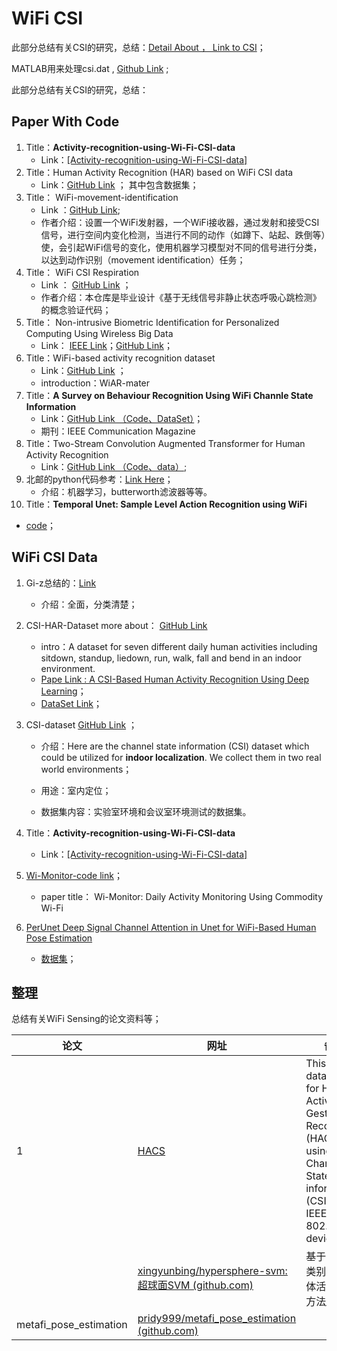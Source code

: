 # WiFi CSI 

此部分总结有关CSI的研究，总结：[Detail About ， Link to CSI](https://github.com/yumoz/Signal/blob/master/CSI/CSI.md)；

MATLAB用来处理csi.dat , [Github Link](https://github.com/guanzaijia/csi-matlab) ;

此部分总结有关CSI的研究，总结：

## Paper With Code

1. Title：**Activity-recognition-using-Wi-Fi-CSI-data**  
   * Link：[[Activity-recognition-using-Wi-Fi-CSI-data]](https://github.com/sansanketdg/Activity-recognition-using-Wi-Fi-CSI-data)
2. Title：Human Activity Recognition (HAR) based on WiFi CSI data
   * Link：[GitHub Link](https://github.com/Retsediv/WIFI_CSI_based_HAR) ； 其中包含数据集；
3. Title： WiFi-movement-identification
   * Link ：[GitHub Link](https://github.com/persistforever/WiFi-movement-identification);
   * 作者介绍：设置一个WiFi发射器，一个WiFi接收器，通过发射和接受CSI信号，进行空间内变化检测，当进行不同的动作（如蹲下、站起、跌倒等）使，会引起WiFi信号的变化，使用机器学习模型对不同的信号进行分类，以达到动作识别（movement identification）任务；
4. Title： WiFi CSI Respiration
   * Link ： [GitHub Link](https://github.com/JiamuLea/WiFi_CSI_Respiration) ；
   * 作者介绍：本仓库是毕业设计《基于无线信号非静止状态呼吸心跳检测》的概念验证代码；
5. Title： Non-intrusive Biometric Identification for Personalized Computing Using Wireless Big Data
   * Link： [IEEE Link](https://ieeexplore.ieee.org/document/8560141)；[GitHub Link](https://github.com/mobinets/wifiwalker)；
6. Title：WiFi-based activity recognition dataset
   * Link：[GitHub Link](https://github.com/linteresa/WiAR) ；
   * introduction：WiAR-mater
7. Title：**A Survey on Behaviour Recognition Using WiFi Channle State Information**
   * Link：[GitHub Link （Code、DataSet）](https://github.com/ermongroup/Wifi_Activity_Recognition)；
   * 期刊：IEEE Communication Magazine
8. Title：Two-Stream Convolution Augmented Transformer for Human Activity Recognition
   * Link：[GitHub Link （Code、data）](https://github.com/windofshadow/THAT);
9. 北邮的python代码参考：[Link Here](https://github.com/superyuxiao/CSI)；
   * 介绍：机器学习，butterworth滤波器等等。
10. Title：**Temporal Unet: Sample Level Action Recognition using WiFi**
   * [code](https://github.com/geekfeiw/WiSLAR)；





## WiFi CSI Data 

1. Gi-z总结的：[Link](https://github.com/Gi-z/CSI-Data)
    * 介绍：全面，分类清楚；

2. CSI-HAR-Dataset more about： [GitHub Link](https://github.com/parisafm/CSI-HAR-Dataset)
    * intro：A dataset for seven different daily human activities including sitdown, standup, liedown, run, walk, fall and bend in an indoor environment.
    * [Pape Link : A CSI-Based Human Activity Recognition Using Deep Learning](https://www.mdpi.com/1424-8220/21/21/7225/pdf)；
    * [DataSet Link](https://github.com/parisafm/CSI-HAR-Dataset)；

3. CSI-dataset  [GitHub Link](https://github.com/qiang5love1314/CSI-dataset) ；

    * 介绍：Here are the channel state information (CSI) dataset which could be utilized for **indoor localization**. We collect them in two real world environments；

    * 用途：室内定位；
    * 数据集内容：实验室环境和会议室环境测试的数据集。

4. Title：**Activity-recognition-using-Wi-Fi-CSI-data**  

    * Link：[[Activity-recognition-using-Wi-Fi-CSI-data]](https://github.com/sansanketdg/Activity-recognition-using-Wi-Fi-CSI-data/tree/master/data_2/position1)

5. [Wi-Monitor-code link](https://github.com/zs-zhoushuang/Wi-Monitor)；

    * paper title： Wi-Monitor: Daily Activity Monitoring Using Commodity Wi-Fi

6. [PerUnet Deep Signal Channel Attention in Unet for WiFi-Based Human Pose Estimation](https://ieeexplore.ieee.org/stamp/stamp.jsp?tp=&arnumber=9889024)

    * [数据集](https://github.com/NjtechCVLab/Wi-PoseDataset)；

    



## 整理

总结有关WiFi Sensing的论文资料等；

| 论文                   | 网址                                                         | 备注                                                         |
| ---------------------- | ------------------------------------------------------------ | ------------------------------------------------------------ |
| 1                      | [HACS](https://github.com/tahmidzbr/Human-Activities-Gestures-Recognition-using-Channel-State-Information-CSI-of-IEEE-802.11n?ysclid=ldy39stvya550102249) | This is a data-set for Human Activities & Gestures Recognition (HAGR) using the Channel State information (CSI) of IEEE 802.11n devices |
|                        | [xingyunbing/hypersphere-svm: 超球面SVM (github.com)](https://github.com/xingyunbing/hypersphere-svm) | 基于SVM的类别增量人体活动识别方法_邢云冰                     |
| metafi_pose_estimation | [pridy999/metafi_pose_estimation (github.com)](https://github.com/pridy999/metafi_pose_estimation) |                                                              |


